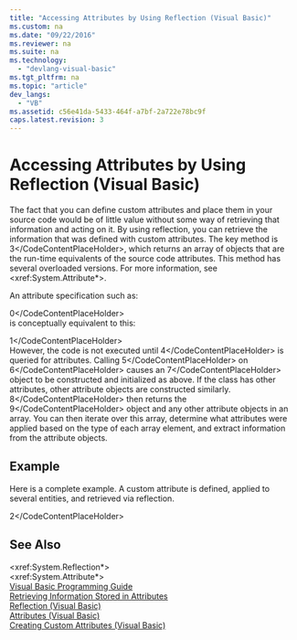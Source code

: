 ```yaml
---
title: "Accessing Attributes by Using Reflection (Visual Basic)"
ms.custom: na
ms.date: "09/22/2016"
ms.reviewer: na
ms.suite: na
ms.technology: 
  - "devlang-visual-basic"
ms.tgt_pltfrm: na
ms.topic: "article"
dev_langs: 
  - "VB"
ms.assetid: c56e41da-5433-464f-a7bf-2a722e78bc9f
caps.latest.revision: 3
---
```

# Accessing Attributes by Using Reflection (Visual Basic)
The fact that you can define custom attributes and place them in your source code would be of little value without some way of retrieving that information and acting on it. By using reflection, you can retrieve the information that was defined with custom attributes. The key method is <CodeContentPlaceHolder>3\</CodeContentPlaceHolder>, which returns an array of objects that are the run-time equivalents of the source code attributes. This method has several overloaded versions. For more information, see \<xref:System.Attribute*>.  
  
 An attribute specification such as:  
  
<CodeContentPlaceHolder>0\</CodeContentPlaceHolder>  
 is conceptually equivalent to this:  
  
<CodeContentPlaceHolder>1\</CodeContentPlaceHolder>  
 However, the code is not executed until <CodeContentPlaceHolder>4\</CodeContentPlaceHolder> is queried for attributes. Calling <CodeContentPlaceHolder>5\</CodeContentPlaceHolder> on <CodeContentPlaceHolder>6\</CodeContentPlaceHolder> causes an <CodeContentPlaceHolder>7\</CodeContentPlaceHolder> object to be constructed and initialized as above. If the class has other attributes, other attribute objects are constructed similarly. <CodeContentPlaceHolder>8\</CodeContentPlaceHolder> then returns the <CodeContentPlaceHolder>9\</CodeContentPlaceHolder> object and any other attribute objects in an array. You can then iterate over this array, determine what attributes were applied based on the type of each array element, and extract information from the attribute objects.  
  
## Example  
 Here is a complete example. A custom attribute is defined, applied to several entities, and retrieved via reflection.  
  
<CodeContentPlaceHolder>2\</CodeContentPlaceHolder>  
## See Also  
 \<xref:System.Reflection*>   
 \<xref:System.Attribute*>   
 [Visual Basic Programming Guide](../vs140/visual-basic-programming-guide.md)   
 [Retrieving Information Stored in Attributes](assetId:///37dfe4e3-7da0-48b6-a3d9-398981524e1c)   
 [Reflection (Visual Basic)](../vs140/reflection--visual-basic-.md)   
 [Attributes (Visual Basic)](../vs140/attributes--visual-basic-1.md)   
 [Creating Custom Attributes (Visual Basic)](../vs140/creating-custom-attributes--visual-basic-.md)